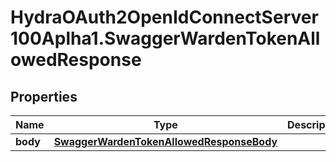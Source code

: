 # HydraOAuth2OpenIdConnectServer100Aplha1.SwaggerWardenTokenAllowedResponse

## Properties
Name | Type | Description | Notes
------------ | ------------- | ------------- | -------------
**body** | [**SwaggerWardenTokenAllowedResponseBody**](SwaggerWardenTokenAllowedResponseBody.md) |  | [optional] 


